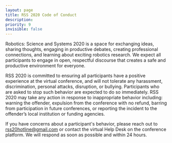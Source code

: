 ```yaml
---
layout: page
title: RSS 2020 Code of Conduct
description: 
priority: 9
invisible: false
---
```


Robotics: Science and Systems 2020 is a space for exchanging ideas,
sharing thoughts, engaging in productive debates, creating
professional connections, and learning about exciting robotics
research. We expect all participants to engage in open, respectful
discourse that creates a safe and productive environment for everyone.

RSS 2020 is committed to ensuring all participants have a positive
experience at the virtual conference, and will not tolerate any
harassment, discrimination, personal attacks, disruption, or
bullying. Participants who are asked to stop such behavior are
expected to do so immediately. RSS 2020 may take any action in
response to inappropriate behavior including: warning the offender,
expulsion from the conference with no refund, barring from
participation in future conferences, or reporting the incident to the
offender’s local institution or funding agencies.

If you have concerns about a participant's behavior, please reach out
to <a href="mailto:rss20hotline@gmail.com">rss20hotline@gmail.com</a> or contact the virtual Help Desk on the conference platform. We will
respond as soon as possible and within 24 hours.
